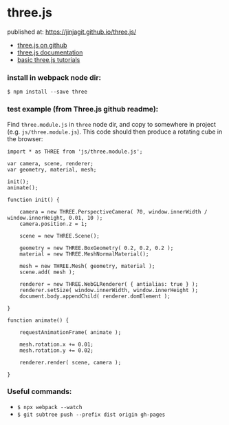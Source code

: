 # three.js

published at: https://jinjagit.github.io/three.js/

* [three.js on github](https://github.com/mrdoob/three.js/)  
* [three.js documentation ](https://threejs.org/docs/)  
* [basic three.js tutorials](https://www.youtube.com/playlist?list=PLRtjMdoYXLf6mvjCmrltvsD0j12ZQDMfE)  

### install in webpack node dir:
`$ npm install --save three`

### test example (from Three.js github readme):
Find `three.module.js` in `three` node dir, and copy to somewhere in project (e.g. `js/three.module.js`). This code should then produce a rotating cube in the browser:  
```
import * as THREE from 'js/three.module.js';

var camera, scene, renderer;
var geometry, material, mesh;

init();
animate();

function init() {

	camera = new THREE.PerspectiveCamera( 70, window.innerWidth / window.innerHeight, 0.01, 10 );
	camera.position.z = 1;

	scene = new THREE.Scene();

	geometry = new THREE.BoxGeometry( 0.2, 0.2, 0.2 );
	material = new THREE.MeshNormalMaterial();

	mesh = new THREE.Mesh( geometry, material );
	scene.add( mesh );

	renderer = new THREE.WebGLRenderer( { antialias: true } );
	renderer.setSize( window.innerWidth, window.innerHeight );
	document.body.appendChild( renderer.domElement );

}

function animate() {

	requestAnimationFrame( animate );

	mesh.rotation.x += 0.01;
	mesh.rotation.y += 0.02;

	renderer.render( scene, camera );

}
```

### Useful commands:
* `$ npx webpack --watch`  
* `$ git subtree push --prefix dist origin gh-pages`
